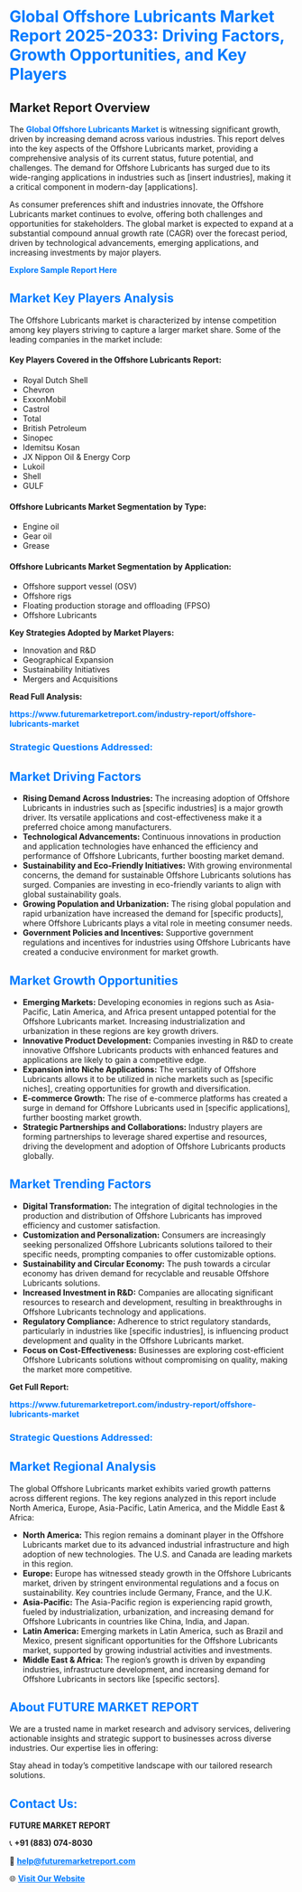 <h1 style="color: #007BFF;">Global Offshore Lubricants Market Report 2025-2033: Driving Factors, Growth Opportunities, and Key Players</h1>

<section id="overview">
<h2>Market Report Overview</h2>
<p>The <a href="https://www.futuremarketreport.com/industry-report/offshore-lubricants-market" style="color: #007BFF; text-decoration: none;"><strong>Global Offshore Lubricants Market</strong></a> is witnessing significant growth, driven by increasing demand across various industries. This report delves into the key aspects of the Offshore Lubricants market, providing a comprehensive analysis of its current status, future potential, and challenges. The demand for Offshore Lubricants has surged due to its wide-ranging applications in industries such as [insert industries], making it a critical component in modern-day [applications].</p>
<p>As consumer preferences shift and industries innovate, the Offshore Lubricants market continues to evolve, offering both challenges and opportunities for stakeholders. The global market is expected to expand at a substantial compound annual growth rate (CAGR) over the forecast period, driven by technological advancements, emerging applications, and increasing investments by major players.</p>
</section>

<section id="overview">
<p><a href="https://www.futuremarketreport.com/request-sample/reportId=111665" style="color: #007BFF; text-decoration: none;"><strong>Explore Sample Report Here</strong></a></p>
</section>

<section id="key-players">
<h2 style="color: #007BFF;">Market Key Players Analysis</h2>
<p>The Offshore Lubricants market is characterized by intense competition among key players striving to capture a larger market share. Some of the leading companies in the market include:</p>
<h4>Key Players Covered in the Offshore Lubricants Report:</h4>
<ul><li>Royal Dutch Shell</li><li>Chevron</li><li>ExxonMobil</li><li>Castrol</li><li>Total</li><li>British Petroleum</li><li>Sinopec</li><li>Idemitsu Kosan</li><li>JX Nippon Oil &amp; Energy Corp</li><li>Lukoil</li><li>Shell</li><li>GULF</li></ul>
<h4>Offshore Lubricants Market Segmentation by Type:</h4>
<ul><li>Engine oil</li><li>Gear oil</li><li>Grease</li></ul>

<h4>Offshore Lubricants Market Segmentation by Application:</h4>
<ul><li>Offshore support vessel (OSV)</li><li>Offshore rigs</li><li>Floating production storage and offloading (FPSO)</li><li>Offshore Lubricants</li></ul>
<p><strong>Key Strategies Adopted by Market Players:</strong></p>
<ul>
<li>Innovation and R&D</li>
<li>Geographical Expansion</li>
<li>Sustainability Initiatives</li>
<li>Mergers and Acquisitions</li>
</ul>
</section>

<section>
<p><strong>Read Full Analysis: </strong></p><a href="https://www.futuremarketreport.com/industry-report/offshore-lubricants-market" style="color: #007BFF; text-decoration: none;"><strong>https://www.futuremarketreport.com/industry-report/offshore-lubricants-market</strong></a>
<h3 style="color: #007BFF;">Strategic Questions Addressed:</h3>
</section>

<section id="driving-factors">
<h2 style="color: #007BFF;">Market Driving Factors</h2>
<ul>
<li><strong>Rising Demand Across Industries:</strong> The increasing adoption of Offshore Lubricants in industries such as [specific industries] is a major growth driver. Its versatile applications and cost-effectiveness make it a preferred choice among manufacturers.</li>
<li><strong>Technological Advancements:</strong> Continuous innovations in production and application technologies have enhanced the efficiency and performance of Offshore Lubricants, further boosting market demand.</li>
<li><strong>Sustainability and Eco-Friendly Initiatives:</strong> With growing environmental concerns, the demand for sustainable Offshore Lubricants solutions has surged. Companies are investing in eco-friendly variants to align with global sustainability goals.</li>
<li><strong>Growing Population and Urbanization:</strong> The rising global population and rapid urbanization have increased the demand for [specific products], where Offshore Lubricants plays a vital role in meeting consumer needs.</li>
<li><strong>Government Policies and Incentives:</strong> Supportive government regulations and incentives for industries using Offshore Lubricants have created a conducive environment for market growth.</li>
</ul>
</section>

<section id="growth-opportunities">
<h2 style="color: #007BFF;">Market Growth Opportunities</h2>
<ul>
<li><strong>Emerging Markets:</strong> Developing economies in regions such as Asia-Pacific, Latin America, and Africa present untapped potential for the Offshore Lubricants market. Increasing industrialization and urbanization in these regions are key growth drivers.</li>
<li><strong>Innovative Product Development:</strong> Companies investing in R&D to create innovative Offshore Lubricants products with enhanced features and applications are likely to gain a competitive edge.</li>
<li><strong>Expansion into Niche Applications:</strong> The versatility of Offshore Lubricants allows it to be utilized in niche markets such as [specific niches], creating opportunities for growth and diversification.</li>
<li><strong>E-commerce Growth:</strong> The rise of e-commerce platforms has created a surge in demand for Offshore Lubricants used in [specific applications], further boosting market growth.</li>
<li><strong>Strategic Partnerships and Collaborations:</strong> Industry players are forming partnerships to leverage shared expertise and resources, driving the development and adoption of Offshore Lubricants products globally.</li>
</ul>
</section>

<section id="trending-factors">
<h2 style="color: #007BFF;">Market Trending Factors</h2>
<ul>
<li><strong>Digital Transformation:</strong> The integration of digital technologies in the production and distribution of Offshore Lubricants has improved efficiency and customer satisfaction.</li>
<li><strong>Customization and Personalization:</strong> Consumers are increasingly seeking personalized Offshore Lubricants solutions tailored to their specific needs, prompting companies to offer customizable options.</li>
<li><strong>Sustainability and Circular Economy:</strong> The push towards a circular economy has driven demand for recyclable and reusable Offshore Lubricants solutions.</li>
<li><strong>Increased Investment in R&D:</strong> Companies are allocating significant resources to research and development, resulting in breakthroughs in Offshore Lubricants technology and applications.</li>
<li><strong>Regulatory Compliance:</strong> Adherence to strict regulatory standards, particularly in industries like [specific industries], is influencing product development and quality in the Offshore Lubricants market.</li>
<li><strong>Focus on Cost-Effectiveness:</strong> Businesses are exploring cost-efficient Offshore Lubricants solutions without compromising on quality, making the market more competitive.</li>
</ul>
</section>

<section>
<p><strong>Get Full Report: </strong></p><a href="https://www.futuremarketreport.com/industry-report/offshore-lubricants-market" style="color: #007BFF; text-decoration: none;"><strong>https://www.futuremarketreport.com/industry-report/offshore-lubricants-market</strong></a>
<h3 style="color: #007BFF;">Strategic Questions Addressed:</h3>
</section>


<section id="regional-analysis">
<h2 style="color: #007BFF;">Market Regional Analysis</h2>
<p>The global Offshore Lubricants market exhibits varied growth patterns across different regions. The key regions analyzed in this report include North America, Europe, Asia-Pacific, Latin America, and the Middle East & Africa:</p>
<ul>
<li><strong>North America:</strong> This region remains a dominant player in the Offshore Lubricants market due to its advanced industrial infrastructure and high adoption of new technologies. The U.S. and Canada are leading markets in this region.</li>
<li><strong>Europe:</strong> Europe has witnessed steady growth in the Offshore Lubricants market, driven by stringent environmental regulations and a focus on sustainability. Key countries include Germany, France, and the U.K.</li>
<li><strong>Asia-Pacific:</strong> The Asia-Pacific region is experiencing rapid growth, fueled by industrialization, urbanization, and increasing demand for Offshore Lubricants in countries like China, India, and Japan.</li>
<li><strong>Latin America:</strong> Emerging markets in Latin America, such as Brazil and Mexico, present significant opportunities for the Offshore Lubricants market, supported by growing industrial activities and investments.</li>
<li><strong>Middle East & Africa:</strong> The region’s growth is driven by expanding industries, infrastructure development, and increasing demand for Offshore Lubricants in sectors like [specific sectors].</li>
</ul>
</section>

<footer>
<h2 style="color: #007BFF;">About FUTURE MARKET REPORT</h2>
<p>We are a trusted name in market research and advisory services, delivering actionable insights and strategic support to businesses across diverse industries. Our expertise lies in offering:</p>

<p>Stay ahead in today’s competitive landscape with our tailored research solutions.</p>

<h2 style="color: #007BFF;">Contact Us:</h2>
<p><strong>FUTURE MARKET REPORT</strong></p>
<p>📞 <strong>+91 (883) 074-8030</strong></p>
<p>📧 <strong><a href="mailto:help@futuremarketreport.com" style="color: #007BFF;">help@futuremarketreport.com</a></strong></p>
<p>🌐 <strong><a href="https://www.futuremarketreport.com/" style="color: #007BFF;">Visit Our Website</a></strong></p>
</footer>